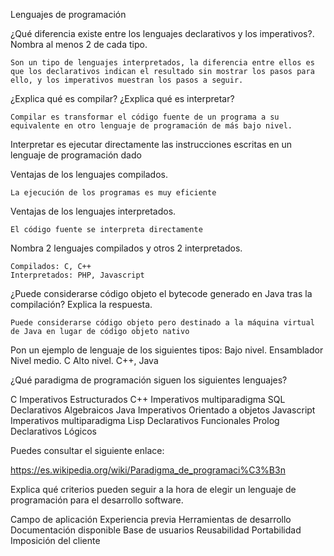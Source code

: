 Lenguajes de programación

¿Qué diferencia existe entre los lenguajes declarativos y los imperativos?. Nombra al menos 2 de cada tipo.

	Son un tipo de lenguajes interpretados, la diferencia entre ellos es que los declarativos indican el resultado sin mostrar los pasos para ello, y los imperativos muestran los pasos a seguir.

¿Explica qué es compilar? ¿Explica qué es interpretar?

	Compilar es transformar el código fuente de un programa a su equivalente en otro lenguaje de programación de más bajo nivel.

Interpretar es ejecutar directamente las instrucciones escritas en un lenguaje de programación dado

Ventajas de los lenguajes compilados.

	La ejecución de los programas es muy eficiente

Ventajas de los lenguajes interpretados.

	El código fuente se interpreta directamente


Nombra 2 lenguajes compilados y otros 2 interpretados.

	Compilados: C, C++
	Interpretados: PHP, Javascript

¿Puede considerarse código objeto el bytecode generado en Java tras la compilación? Explica la respuesta.

	Puede considerarse código objeto pero destinado a la máquina virtual de Java en lugar de código objeto nativo

Pon un ejemplo de lenguaje de los siguientes tipos:
Bajo nivel. Ensamblador
Nivel medio. C
Alto nivel. C++, Java


¿Qué paradigma de programación siguen los siguientes lenguajes?

C Imperativos Estructurados
C++ Imperativos multiparadigma
SQL Declarativos Algebraicos
Java Imperativos Orientado a objetos
Javascript Imperativos multiparadigma
Lisp Declarativos Funcionales
Prolog Declarativos Lógicos

Puedes consultar el siguiente enlace:

https://es.wikipedia.org/wiki/Paradigma_de_programaci%C3%B3n

Explica qué criterios pueden seguir a la hora de elegir un lenguaje de programación para el desarrollo software.

Campo de aplicación
Experiencia previa
Herramientas de desarrollo
Documentación disponible
Base de usuarios
Reusabilidad
Portabilidad
Imposición del cliente
